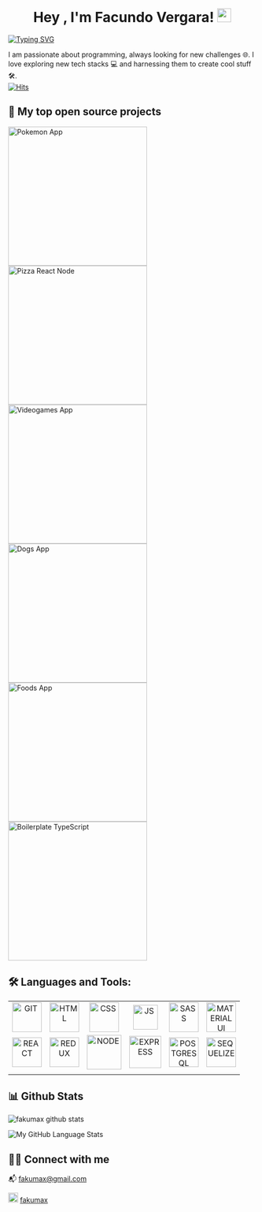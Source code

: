 <h1 align="center">
Hey , I'm Facundo Vergara! 
  <img src="https://media.giphy.com/media/hvRJCLFzcasrR4ia7z/giphy.gif" width="28">  
</h1>

[![Typing SVG](http://readme-typing-svg.herokuapp.com?color=7164F7&center=true&width=500&lines=Full-Stack+Web+Developer;Always+learning+new+things)](https://git.io/typing-svg)

I am passionate about programming, always looking for new challenges 🌐. I love exploring new tech stacks 💻 and harnessing them to create cool stuff  🛠️. 
<br/>
[![Hits](https://hits.seeyoufarm.com/api/count/incr/badge.svg?url=https%3A%2F%2Fgithub.com%2Ffakumax&count_bg=%23EE0E94&title_bg=%23555555&icon=github.svg&icon_color=%23E7E7E7&title=VISITS&edge_flat=false)](https://hits.seeyoufarm.com)

## 📘 My top open source projects


<p align="left">
  
<a href="https://github.com/fakumax/pokemon_app"><img width="282" src="https://denvercoder1-github-readme-stats.vercel.app/api/pin/?username=fakumax&repo=Pokemon_App&hide_border=true&bg_color=1F222E&title_color=F85D7F&icon_color=F8D866&theme=react&show_icons=false" alt="Pokemon App"></a>
  <a href="https://github.com/fakumax/Pizza-React-NodeJs"><img width="282" src="https://denvercoder1-github-readme-stats.vercel.app/api/pin/?username=fakumax&repo=Pizza-React-NodeJs&theme=react&bg_color=1F222E&title_color=F85D7F&icon_color=F8D866&hide_border=true&show_icons=false" alt="Pizza React Node"></a>
  <a href="https://github.com/fakumax/videogames_app"><img width="282" src="https://denvercoder1-github-readme-stats.vercel.app/api/pin?username=fakumax&repo=Videogames_App&theme=react&bg_color=1F222E&title_color=F85D7F&icon_color=F8D866&hide_border=true&show_icons=false" alt="Videogames App"></a>
<a href="https://github.com/fakumax/Dogs_App"><img width="282" src="https://denvercoder1-github-readme-stats.vercel.app/api/pin/?username=fakumax&repo=Dogs_App&hide_border=true&bg_color=1F222E&title_color=F85D7F&icon_color=F8D866&theme=react&show_icons=false" alt="Dogs App"></a>
  <a href="https://github.com/fakumax/Foods_App"><img width="282" src="https://denvercoder1-github-readme-stats.vercel.app/api/pin/?username=fakumax&repo=Foods_App&theme=react&bg_color=1F222E&title_color=F85D7F&icon_color=F8D866&hide_border=true&show_icons=false" alt="Foods App"></a>
  <a href="https://github.com/fakumax/Boilerplate_TypeScript"><img width="282" src="https://denvercoder1-github-readme-stats.vercel.app/api/pin?username=fakumax&repo=Boilerplate_TypeScript&theme=react&bg_color=1F222E&title_color=F85D7F&icon_color=F8D866&hide_border=true&show_icons=false" alt="Boilerplate TypeScript"></a>  
</p>
  


## 🛠️ Languages and Tools:


|   |   |   |   |   |   |
| :------------: | :------------: | :------------: | :------------: | :------------: | :------------: |
|  <img src="https://user-images.githubusercontent.com/69209369/116449008-19391500-a830-11eb-832b-cb45d8ba1243.png" width="60" alt="GIT">	 | <img src="https://user-images.githubusercontent.com/69209369/116448789-e000a500-a82f-11eb-88f1-0936293d47bc.png" width="60" alt="HTML">  | <img src="https://user-images.githubusercontent.com/69209369/116448815-e858e000-a82f-11eb-939d-e6e93abb25c4.png" width="60" alt="CSS">  |  <img src="https://user-images.githubusercontent.com/69209369/116448732-d1b28900-a82f-11eb-942c-025060103d98.png" width="50" alt="JS"> | <img src="https://user-images.githubusercontent.com/69209369/116448879-f73f9280-a82f-11eb-8bef-b2b5bed7d173.png" width="60" alt="SASS">  |  <img src="https://material-ui.com/static/logo_raw.svg" width="60" alt="MATERIAL UI REACT"> |
| <img src="https://user-images.githubusercontent.com/69209369/116448711-ccedd500-a82f-11eb-8a08-b53db08f6156.png" width="60" alt="REACT">  |  <img src="https://user-images.githubusercontent.com/69209369/116448756-d9722d80-a82f-11eb-966c-a9f9f8cf41e8.png" width="60" alt="REDUX">   | <img src="https://user-images.githubusercontent.com/69209369/116448969-0e7e8000-a830-11eb-9246-fd0ed6226151.png" width="70" alt="NODE">  | <img src="https://user-images.githubusercontent.com/69209369/116449049-22c27d00-a830-11eb-86f8-649703272c4f.png" width="65" alt="EXPRESS">  | <img src="https://user-images.githubusercontent.com/69209369/116448947-06bedb80-a830-11eb-8d96-e34affa3ad6c.png" width="60" alt="POSTGRESQL">  |  <img src="https://sequelize.org/master/manual/asset/logo-small.png" width="60" alt="SEQUELIZE"> |
|   |   |   |   |   |   |   |


## 📊 Github Stats

![fakumax github stats](https://github-readme-stats.vercel.app/api?username=fakumax&-show_icons=true&theme=radical)

![My GitHub Language Stats](https://github-readme-stats.vercel.app/api/top-langs/?username=fakumax&langs_count=5&theme=radical)




## 🙋‍♂️ Connect with me

📬 fakumax@gmail.com

[<img src='https://content.linkedin.com/content/dam/me/business/en-us/amp/brand-site/v2/bg/LI-Bug.svg.original.svg' alt='linkedin' height='20'>](https://www.linkedin.com/in/fakumax) [fakumax](https://www.linkedin.com/in/fakumax)



